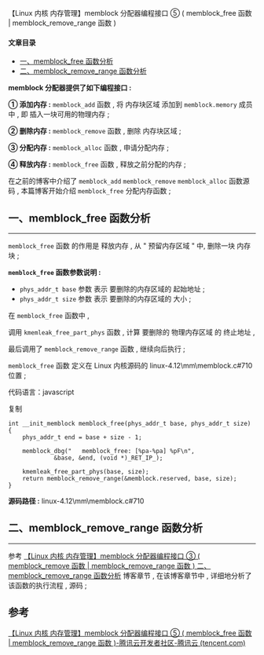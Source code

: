 【Linux 内核 内存管理】memblock 分配器编程接口 ⑤ ( memblock_free 函数 | memblock_remove_range 函数 )

#### 文章目录

-   [一、memblock\_free 函数分析](https://cloud.tencent.com/developer?from_column=20421&from=20421)
-   [二、memblock\_remove\_range 函数分析](https://cloud.tencent.com/developer?from_column=20421&from=20421)

**memblock 分配器提供了如下编程接口 :**

**① 添加内存 :** `memblock_add` 函数 , 将 内存块区域 添加到 `memblock.memory` 成员中 , 即 插入一块可用的物理内存 ;

**② 删除内存 :** `memblock_remove` 函数 , 删除 内存块区域 ;

**③ 分配内存 :** `memblock_alloc` 函数 , 申请分配内存 ;

**④ 释放内存 :** `memblock_free` 函数 , 释放之前分配的内存 ;

在之前的博客中介绍了 `memblock_add` `memblock_remove` `memblock_alloc` 函数源码 , 本篇博客开始介绍 `memblock_free` 分配内存函数 ;

## 一、memblock\_free 函数分析

* * *

`memblock_free` 函数 的作用是 释放内存 , 从 " 预留内存区域 " 中, 删除一块 内存块 ;

**`memblock_free` 函数参数说明 :**

-   `phys_addr_t base` 参数 表示 要删除的内存区域的 起始地址 ;
-   `phys_addr_t size` 参数 表示 要删除的内存区域的 大小 ;

在 `memblock_free` 函数中 ,

调用 `kmemleak_free_part_phys` 函数 , 计算 要删除的 物理内存区域 的 终止地址 ,

最后调用了 `memblock_remove_range` 函数 , 继续向后执行 ;

`memblock_free` 函数 定义在 Linux 内核源码的 linux-4.12\\mm\\memblock.c#710 位置 ;

代码语言：javascript

复制

    int __init_memblock memblock_free(phys_addr_t base, phys_addr_t size)
    {
    	phys_addr_t end = base + size - 1;
    
    	memblock_dbg("   memblock_free: [%pa-%pa] %pF\n",
    		     &base, &end, (void *)_RET_IP_);
    
    	kmemleak_free_part_phys(base, size);
    	return memblock_remove_range(&memblock.reserved, base, size);
    }

**源码路径 :** linux-4.12\\mm\\memblock.c#710

## 二、memblock\_remove\_range 函数分析

* * *

参考 [【Linux 内核 内存管理】memblock 分配器编程接口 ③ ( memblock\_remove 函数 | memblock\_remove\_range 函数 ) 二、memblock\_remove\_range 函数分析](https://cloud.tencent.com/developer/tools/blog-entry?target=https%3A%2F%2Fblog.csdn.net%2Fshulianghan%2Farticle%2Fdetails%2F124293877%23memblock_remove_range__64&source=article&objectId=2253534) 博客章节 , 在该博客章节中 , 详细地分析了该函数的执行流程 , 源码 ;

## 参考

[【Linux 内核 内存管理】memblock 分配器编程接口 ⑤ ( memblock_free 函数 | memblock_remove_range 函数 )-腾讯云开发者社区-腾讯云 (tencent.com)](https://cloud.tencent.com/developer/article/2253534)